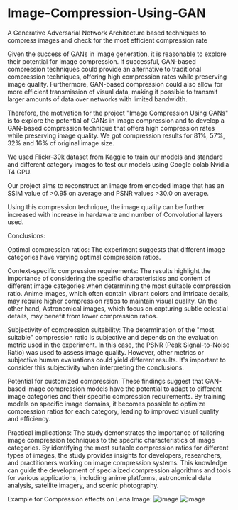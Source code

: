 # Image-Compression-Using-GAN
A Generative Adversarial Network Architecture based techniques to compress images and check for the most efficient compression rate

Given the success of GANs in image generation, it is reasonable to explore their potential for image compression. If successful, GAN-based compression techniques could provide an alternative to traditional compression techniques, offering high compression rates while preserving image quality. Furthermore, GAN-based compression could also allow for more efficient transmission of visual data, making it possible to transmit larger amounts of data over networks with limited bandwidth.

Therefore, the motivation for the project "Image Compression Using GANs" is to explore the potential of GANs in image compression and to develop a GAN-based compression technique that offers high compression rates while preserving image quality. We got compression results for 81%, 57%, 32% and 16% of original image size.

We used Flickr-30k dataset from Kaggle to train our models and standard and different category images to test our models using Google colab Nvidia T4 GPU.

Our project aims to reconstruct an image from encoded image that has an SSIM value of >0.95 on average and PSNR values >30.0 on average.

Using this compression technique, the image quality can be further increased with increase in hardaware and number of Convolutional layers used.

Conclusions:

Optimal compression ratios: The experiment suggests that different image categories have varying optimal compression ratios.

Context-specific compression requirements: The results highlight the importance of considering the specific characteristics and content of different image categories when determining the most suitable compression ratio. Anime images, which often contain vibrant colors and intricate details, may require higher compression ratios to maintain visual quality. On the other hand, Astronomical images, which focus on capturing subtle celestial details, may benefit from lower compression ratios.

Subjectivity of compression suitability: The determination of the "most suitable" compression ratio is subjective and depends on the evaluation metric used in the experiment. In this case, the PSNR (Peak Signal-to-Noise Ratio) was used to assess image quality. However, other metrics or subjective human evaluations could yield different results. It's important to consider this subjectivity when interpreting the conclusions.

Potential for customized compression: These findings suggest that GAN-based image compression models have the potential to adapt to different image categories and their specific compression requirements. By training models on specific image domains, it becomes possible to optimize compression ratios for each category, leading to improved visual quality and efficiency.

Practical implications: The study demonstrates the importance of tailoring image compression techniques to the specific characteristics of image categories. By identifying the most suitable compression ratios for different types of images, the study provides insights for developers, researchers, and practitioners working on image compression systems. This knowledge can guide the development of specialized compression algorithms and tools for various applications, including anime platforms, astronomical data analysis, satellite imagery, and scenic photography.

Example for Compression effects on Lena Image:
![image](https://github.com/Yashwanth-Karumanchi/Image-Compression-Using-GAN/assets/75605054/67b77ade-8a27-4526-aac9-3097efc3b073)
![image](https://github.com/Yashwanth-Karumanchi/Image-Compression-Using-GAN/assets/75605054/aeca0c8e-45bb-439f-a8fe-2ca0c6aa98a9)
